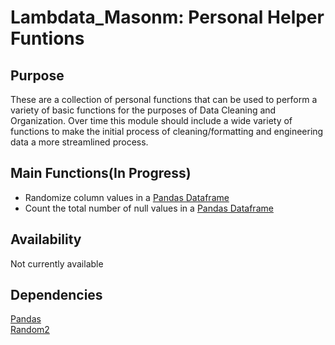 # Lambdata_Masonm: Personal Helper Funtions

## Purpose
These are a collection of personal functions that can be used to perform a
variety of basic functions for the purposes of Data Cleaning and Organization.
Over time this module should include a wide variety of functions to make the
initial process of cleaning/formatting and engineering data a more streamlined process.

## Main Functions(In Progress)
- Randomize column values in a [Pandas Dataframe](https://pandas.pydata.org/pandas-docs/stable/reference/api/pandas.DataFrame.html)
- Count the total number of null values in a 
  [Pandas Dataframe](https://pandas.pydata.org/pandas-docs/stable/reference/api/pandas.DataFrame.html)
  
## Availability 
Not currently available

## Dependencies
[Pandas](https://pandas.pydata.org/) \
[Random2](https://pypi.org/project/random2/)